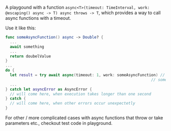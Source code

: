 A playgound with a function `async<T>(timeout: TimeInterval, work: @escaping() async -> T) async throws -> T`, which provides a way to call async functions with a timeout.

Use it like this:

```swift
func someAsyncFunction() async -> Double? {
  ...
  await something
  ...
  return doubelValue
}
...
do {
  let result = try await async(timeout: 1, work: someAsyncFunction) // tries to receive result from
                                                                // someAsyncFunction within 1 second
  ...                          
} catch let asyncError as AsyncError {
  // will come here, when execution takes longer than one second
} catch {
  // will come here, when other errors occur unexpectetly
}   
```
For other / more complicated cases with async functions that throw or take parameters etc., checkout test code in playground.
